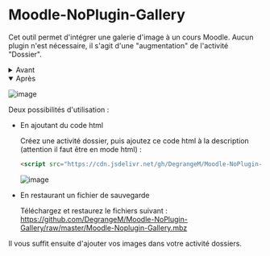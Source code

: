 # Moodle-NoPlugin-Gallery

Cet outil permet d'intégrer une galerie d'image à un cours Moodle. Aucun plugin n'est nécessaire, il s'agit d'une "augmentation" de l'activité "Dossier". 

<details><summary>Avant</summary>
![image]((https://github.com/DegrangeM/Moodle-NoPlugin-Gallery/assets/53106394/0a0d6d56-f6b3-4971-bce2-f1c052e0a786))
</details>

<details open><summary>Après</summary>

![image](https://github.com/DegrangeM/Moodle-NoPlugin-Gallery/assets/53106394/2393327e-becd-4ad0-b060-9f404df18032)

</details>

Deux possibilités d'utilisation :

- En ajoutant du code html

  Créez une activité dossier, puis ajoutez ce code html à la description (attention il faut être en mode html) :

  ```html
  <script src="https://cdn.jsdelivr.net/gh/DegrangeM/Moodle-NoPlugin-Gallery/script.js"></script>
  ```

  ![image](https://github.com/DegrangeM/Moodle-NoPlugin-Gallery/assets/53106394/7b741f44-9240-4863-96f5-6a9e625a2584)


- En restaurant un fichier de sauvegarde
  
  Téléchargez et restaurez le fichiers suivant : https://github.com/DegrangeM/Moodle-NoPlugin-Gallery/raw/master/Moodle-Noplugin-Gallery.mbz

Il vous suffit ensuite d'ajouter vos images dans votre activité dossiers.
